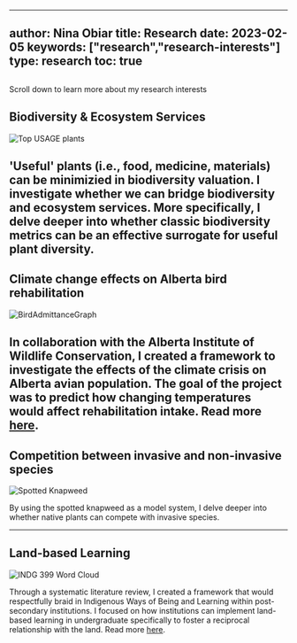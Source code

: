  ---
author: Nina Obiar
title: Research
date: 2023-02-05
keywords: ["research","research-interests"]
type: research
toc: true
---
## 
Scroll down to learn more about my research interests 

## Biodiversity & Ecosystem Services
![Top USAGE plants](/useful-plants-2.png)

'Useful' plants (i.e., food, medicine, materials) can be minimizied in biodiversity valuation. I investigate whether we can bridge biodiversity and ecosystem services. More specifically, I delve deeper into whether classic biodiversity metrics can be an effective surrogate for useful plant diversity.
---
## Climate change effects on Alberta bird rehabilitation
![BirdAdmittanceGraph](/birds.png)

In collaboration with the Alberta Institute of Wildlife Conservation, I created a framework to investigate the effects of the climate crisis on Alberta avian population. The goal of the project was to predict how changing temperatures would affect rehabilitation intake. Read more [here]("https://storymaps.arcgis.com/stories/2c794eb1c53e4d03944b99c6d79efe12).
---
## Competition between invasive and non-invasive species
![Spotted Knapweed](/knapweed.png)

By using the spotted knapweed as a model system, I delve deeper into whether native plants can compete with invasive species. 

---
## Land-based Learning
![INDG 399 Word Cloud](/WordCloud.jpg)

Through a systematic literature review, I created a framework that would respectfully braid in Indigenous Ways of Being and Learning within post-secondary institutions. I focused on how institutions can implement land-based learning in undergraduate specifically to foster a reciprocal relationship with the land. Read more [here](https://cjur.ca/september-2022-volume-7-issue-2/).